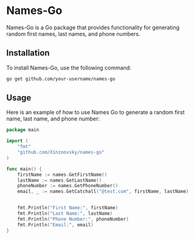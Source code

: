 # Names-Go

Names-Go is a Go package that provides functionality for generating random first names, last names, and phone numbers.

## Installation

To install Names-Go, use the following command:

```sh
go get github.com/your-username/names-go
```

## Usage

Here is an example of how to use Names Go to generate a random first name, last name, and phone number:

```go
package main

import (
	"fmt"
	"github.com/Xinzoovsky/names-go"
)

func main() {
	firstName := names.GetFirstName()
	lastName := names.GetLastName()
	phoneNumber := names.GetPhoneNumber()
    email, _ := names.GetCatchall("@test.com", firstName, lastName)


	fmt.Println("First Name:", firstName)
	fmt.Println("Last Name:", lastName)
	fmt.Println("Phone Number:", phoneNumber)
    fmt.Println("Email:", email)
}
```